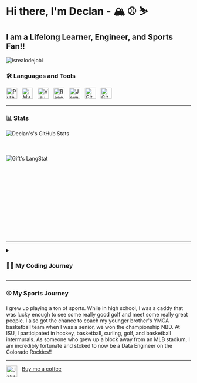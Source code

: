 # Hi there, I'm Declan - 🏔️ ⚾ ⛷️

## I am a Lifelong Learner, Engineer, and Sports Fan!!

<p align="center">
  <a [![spotify-github-profile](https://spotify-github-profile.vercel.app/api/view?uid=31prxvnieesqxmye2objinsowaxy&cover_image=true&theme=default&show_offline=false&background_color=121212)](https://spotify-github-profile.vercel.app/api/view?uid=31prxvnieesqxmye2objinsowaxy&redirect=true)>
   </a>
</p>

<p align="center">
  <a [![Twitter Follow](https://img.shields.io/twitter/follow/dec1costello?color=1DA1F2&logo=twitter&style=for-the-badge)](https://twitter.com/intent/follow?original_referer=https%3A%2F%2Fgithub.com%2FcodeSTACKr&screen_name=Declan06752632)
   </a>
</p>

<p align="left"> <img src="https://komarev.com/ghpvc/?username=dec1costello&label=Profile%20views&color=0e75b6&style=flat" alt="isrealodejobi" />
</p>

### 🛠️ Languages and Tools

<img align="left" alt="Python" width="30px" style="padding-right:10px;" src="https://cdn.jsdelivr.net/gh/devicons/devicon/icons/python/python-plain.svg" />
<img align="left" alt="MySQL" width="30px" src="https://cdn.jsdelivr.net/gh/devicons/devicon/icons/mysql/mysql-original.svg" style="padding-right:10px;" />
<img align="left" alt="Visual Studio Code" width="30px" src="https://cdn.jsdelivr.net/gh/devicons/devicon/icons/vscode/vscode-original.svg" style="padding-right:10px;"/>
<img align="left" alt="React" width="30px" style="padding-right:10px;" src="https://cdn.jsdelivr.net/gh/devicons/devicon/icons/react/react-original.svg" />
<img align="left" alt="Java" width="30px" style="padding-right:10px;" src="https://cdn.jsdelivr.net/gh/devicons/devicon/icons/java/java-original.svg"/>
<img align="left" alt="Git" width="30px" src="https://cdn.jsdelivr.net/gh/devicons/devicon/icons/git/git-original.svg" style="padding-right:10px;"/>
<img align="left" alt="GitHub" width="30px" src="https://user-images.githubusercontent.com/3369400/139447912-e0f43f33-6d9f-45f8-be46-2df5bbc91289.png" style="padding-right:10px;" />

<br />
<br />

---


### 📊 Stats

<img align="left" alt="Declan's's GitHub Stats" src="https://github-readme-stats.vercel.app/api?username=dec1costello" />

<br />
<br />
<br />
<br />
<img align="left" src="https://github-readme-streak-stats.herokuapp.com/?user=dec1costello" alt="Gift's LangStat" />

<br />
<br />
<br />
<br />
<br />
<br />
<br />
<br />
<br />
<br />
<br />
<br />
<br />

---
<details>
 <summary><h3> 👨‍💻 My Coding Journey</h3></summary>
   I started my coding journey as a highschool student with a passion to learn everything I could. I went to college at Iowa State University where I majred in Software Enigineering with a minor in Chemistry. As a computer science TA at Iowa State University, I was asked contribute and design programming material, tests, and homework for new Python courses. It was super rewarding was teaching and mentoring students to go above and beyond. 
  talk about research
  golub capital ml investing in green tech
  enviorment
  class projects
  bmw
  
</details>



---
<summary><h3> ⚾ My Sports Journey</h3></summary>
    I grew up playing a ton of sports. While in high school, I was a caddy that was lucky enough to see some really good golf and meet some really great people. I also got the chance to coach my younger brother's YMCA basketball team when I was a senior, we won the championship NBD. At ISU, I participated in hockey, basketball, curling, golf, and basketball intermurals. As someone who grew up a block away from an MLB stadium, I am incredibly fortunate and stoked to now be a Data Engineer on the Colorado Rockies!!

---

<a href="https://ko-fi.com/declancostello75997"> <img align="left" alt="Java" width="30px" style="padding-right:10px;" src="https://cdn.jsdelivr.net/gh/devicons/devicon/icons/java/java-original.svg"/> Buy me a coffee </a>
